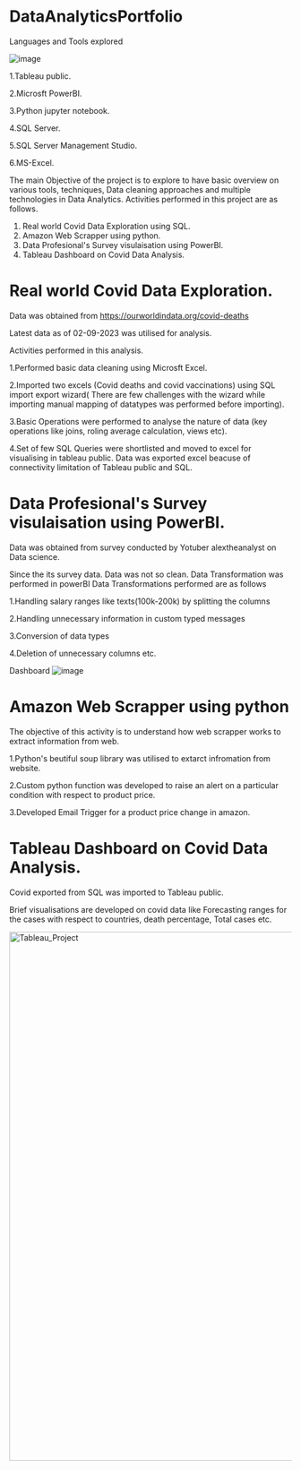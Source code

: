# DataAnalyticsPortfolio

Languages and Tools explored

![image](https://user-images.githubusercontent.com/46736656/218219858-e316530c-8fce-4768-90aa-32794aa71434.png)


1.Tableau public.

2.Microsft PowerBI.

3.Python jupyter notebook.

4.SQL Server.

5.SQL Server Management Studio.

6.MS-Excel.


The main Objective of the project is to explore to have basic overview on various tools, techniques, Data cleaning approaches and multiple technologies in Data Analytics. Activities performed in this project are as follows.

1. Real world Covid Data Exploration using SQL.
2. Amazon Web Scrapper using python.
3. Data Profesional's Survey visulaisation using PowerBI.
4. Tableau Dashboard on Covid Data Analysis.

# Real world Covid Data Exploration.

Data was obtained from https://ourworldindata.org/covid-deaths

Latest data as of 02-09-2023 was utilised for analysis.

Activities performed in this analysis.

1.Performed basic data cleaning using Microsft Excel.

2.Imported two excels (Covid deaths and covid vaccinations) using SQL import export wizard( There are few challenges with the wizard while importing manual mapping
   of datatypes was performed before importing).
   
3.Basic Operations were performed to analyse the nature of data (key operations like joins, roling average calculation, views etc).

4.Set of few SQL Queries were shortlisted and moved to excel for visualising in tableau public. Data was exported excel beacuse of connectivity limitation of
  Tableau public and SQL.
  
#  Data Profesional's Survey visulaisation using PowerBI.

Data was obtained from survey conducted by Yotuber alextheanalyst on Data science.

Since the its survey data. Data was not so clean. Data Transformation was performed in powerBI
Data Transformations performed are as follows 

1.Handling salary ranges like texts(100k-200k) by splitting the columns

2.Handling unnecessary information in custom typed messages

3.Conversion of data types

4.Deletion of unnecessary columns etc.

Dashboard
![image](https://user-images.githubusercontent.com/46736656/218217285-7705982a-f022-4760-b76c-1b3f789e15ff.png)

# Amazon Web Scrapper using python

The objective of this activity is to understand how web scrapper works to extract information from web.

1.Python's beutiful soup library was utilised to extarct infromation from website.

2.Custom python function was developed to raise an alert on a particular condition with respect to product price.

3.Developed Email Trigger for a product price change in amazon.

# Tableau Dashboard on Covid Data Analysis.

Covid exported from SQL was imported to Tableau public.

Brief visualisations are developed on covid data like Forecasting ranges for the cases with respect to countries, death percentage, Total cases etc.

<img width="945" alt="Tableau_Project" src="https://user-images.githubusercontent.com/46736656/218218906-03d5a689-1c66-4087-979d-896677af859b.PNG">








